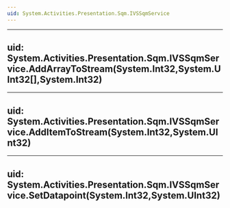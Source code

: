 ```yaml
---
uid: System.Activities.Presentation.Sqm.IVSSqmService
---
```


---
uid: System.Activities.Presentation.Sqm.IVSSqmService.AddArrayToStream(System.Int32,System.UInt32[],System.Int32)
---

---
uid: System.Activities.Presentation.Sqm.IVSSqmService.AddItemToStream(System.Int32,System.UInt32)
---

---
uid: System.Activities.Presentation.Sqm.IVSSqmService.SetDatapoint(System.Int32,System.UInt32)
---
